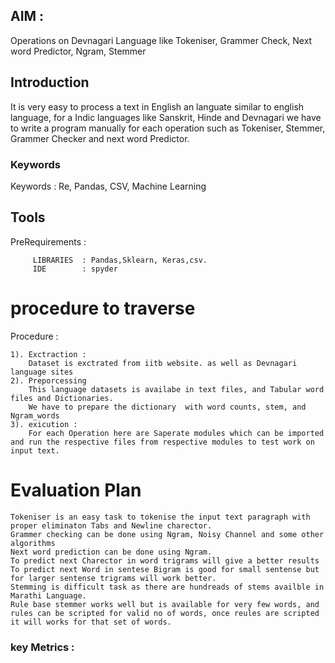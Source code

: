 
## AIM :
Operations on Devnagari Language like Tokeniser, Grammer Check, Next word Predictor, Ngram, Stemmer

## Introduction
It is very easy to process a text in English an languate similar to english language, for a Indic languages like Sanskrit, Hinde and Devnagari we have to write a program manually for each operation such as Tokeniser, Stemmer, Grammer Checker and next word Predictor.


### Keywords 
Keywords : Re, Pandas, CSV, Machine Learning

## Tools
PreRequirements :

		 LIBRARIES	: Pandas,Sklearn, Keras,csv.
		 IDE		: spyder

###
		


# procedure to traverse
Procedure : 

	1). Exctraction :
		Dataset is exctrated from iitb website. as well as Devnagari language sites
	2). Preporcessing
		This language datasets is availabe in text files, and Tabular word files and Dictionaries.
		We have to prepare the dictionary  with word counts, stem, and Ngram_words
	3). exicution :
		For each Operation here are Saperate modules which can be imported and run the respective files from respective modules to test work on input text.

# Evaluation Plan

	Tokeniser is an easy task to tokenise the input text paragraph with proper eliminaton Tabs and Newline charector.
	Grammer checking can be done using Ngram, Noisy Channel and some other algorithms
	Next word prediction can be done using Ngram.
	To predict next Charector in word trigrams will give a better results
	To predict next Word in sentese Bigram is good for small sentense but for larger sentense trigrams will work better.
	Stemming is difficult task as there are hundreads of stems availble in Marathi Language.
	Rule base stemmer works well but is available for very few words, and rules can be scripted for valid no of words, once reules are scripted it will works for that set of words.

### key Metrics :


